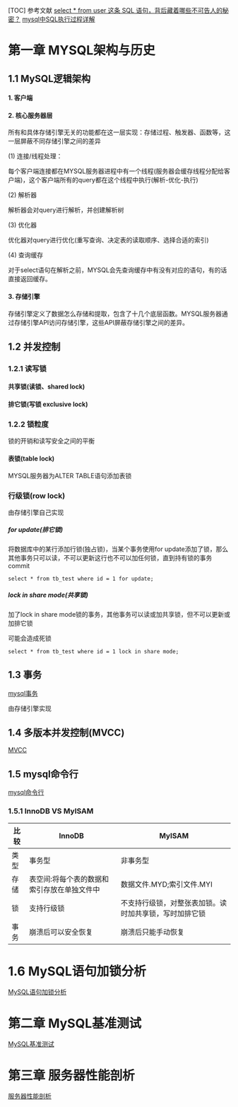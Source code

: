 [TOC]
参考文献
[select * from user 这条 SQL 语句，背后藏着哪些不可告人的秘密？](https://www.geek-share.com/detail/2788755980.html)
[mysql中SQL执行过程详解](https://www.liangzl.com/get-article-detail-125197.html)

# 第一章 MYSQL架构与历史
## 1.1 MySQL逻辑架构

#### 1. 客户端
#### 2. 核心服务器层

所有和具体存储引擎无关的功能都在这一层实现：存储过程、触发器、函数等，这一层屏蔽不同存储引擎之间的差异

(1) 连接/线程处理：

每个客户端连接都在MYSQL服务器进程中有一个线程(服务器会缓存线程分配给客户端)，这个客户端所有的query都在这个线程中执行(解析-优化-执行)

(2) 解析器

解析器会对query进行解析，并创建解析树

(3) 优化器

优化器对query进行优化(重写查询、决定表的读取顺序、选择合适的索引)

(4) 查询缓存

对于select语句在解析之前，MYSQL会先查询缓存中有没有对应的语句，有的话直接返回缓存。
#### 3. 存储引擎

存储引擎定义了数据怎么存储和提取，包含了十几个底层函数。MYSQL服务器通过存储引擎API访问存储引擎，这些API屏蔽存储引擎之间的差异。
## 1.2 并发控制
### 1.2.1 读写锁
#### 共享锁(读锁、shared lock)
#### 排它锁(写锁 exclusive lock)

### 1.2.2 锁粒度
锁的开销和读写安全之间的平衡

#### 表锁(table lock)
MYSQL服务器为ALTER TABLE语句添加表锁
### 行级锁(row lock)
由存储引擎自己实现


##### for update(排它锁)
将数据库中的某行添加行锁(独占锁)，当某个事务使用for update添加了锁，那么其他事务只可以读，不可以更新这行也不可以加任何锁，直到持有锁的事务commit

```
select * from tb_test where id = 1 for update;
```
##### lock in share mode(共享锁)
加了lock in share mode锁的事务，其他事务可以读或加共享锁，但不可以更新或加排它锁

可能会造成死锁

```
select * from tb_test where id = 1 lock in share mode;
```

## 1.3 事务
[mysql事务](./MySQL事务.md)

由存储引擎实现

## 1.4 多版本并发控制(MVCC)
[MVCC](./MVCC.md)

## 1.5 mysql命令行
[mysql命令行](./MySQL命令行.md)

### 1.5.1 InnoDB VS MyISAM
比较|InnoDB|MyISAM
---|---|---|
类型|事务型|非事务型
存储|表空间:将每个表的数据和索引存放在单独文件中|数据文件.MYD;索引文件.MYI
锁|支持行级锁|不支持行级锁，对整张表加锁。读时加共享锁，写时加排它锁
事务|崩溃后可以安全恢复|崩溃后只能手动恢复

# 1.6 MySQL语句加锁分析
[MySQL语句加锁分析](./MySQL语句加锁分析.md)

# 第二章 MySQL基准测试
[MySQL基准测试](./MySQL基准测试.md)

# 第三章 服务器性能剖析
[服务器性能剖析](./服务器性能剖析.md)

